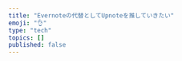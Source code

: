 ```yaml
---
title: "Evernoteの代替としてUpnoteを推していきたい"
emoji: "👌"
type: "tech"
topics: []
published: false
---
```





